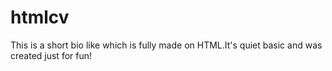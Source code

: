 # htmlcv
This is a short bio like which is fully made on HTML.It's quiet basic and was created just for fun!
